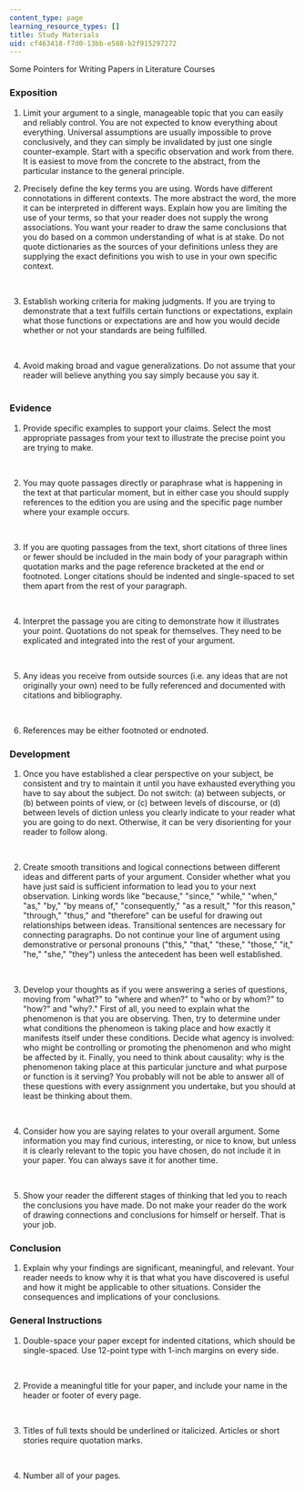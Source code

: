 ```yaml
---
content_type: page
learning_resource_types: []
title: Study Materials
uid: cf463418-f7d0-13bb-e588-b2f915297272
---
```


Some Pointers for Writing Papers in Literature Courses

### Exposition

1.  Limit your argument to a single, manageable topic that you can easily and reliably control. You are not expected to know everything about everything. Universal assumptions are usually impossible to prove conclusively, and they can simply be invalidated by just one single counter-example. Start with a specific observation and work from there. It is easiest to move from the concrete to the abstract, from the particular instance to the general principle.  
    
2.  Precisely define the key terms you are using. Words have different connotations in different contexts. The more abstract the word, the more it can be interpreted in different ways. Explain how you are limiting the use of your terms, so that your reader does not supply the wrong associations. You want your reader to draw the same conclusions that you do based on a common understanding of what is at stake. Do not quote dictionaries as the sources of your definitions unless they are supplying the exact definitions you wish to use in your own specific context.  
      
     
3.  Establish working criteria for making judgments. If you are trying to demonstrate that a text fulfills certain functions or expectations, explain what those functions or expectations are and how you would decide whether or not your standards are being fulfilled.  
      
     
4.  Avoid making broad and vague generalizations. Do not assume that your reader will believe anything you say simply because you say it.  
     

### Evidence

1.  Provide specific examples to support your claims. Select the most appropriate passages from your text to illustrate the precise point you are trying to make.  
      
     
2.  You may quote passages directly or paraphrase what is happening in the text at that particular moment, but in either case you should supply references to the edition you are using and the specific page number where your example occurs.  
      
     
3.  If you are quoting passages from the text, short citations of three lines or fewer should be included in the main body of your paragraph within quotation marks and the page reference bracketed at the end or footnoted. Longer citations should be indented and single-spaced to set them apart from the rest of your paragraph.  
      
     
4.  Interpret the passage you are citing to demonstrate how it illustrates your point. Quotations do not speak for themselves. They need to be explicated and integrated into the rest of your argument.  
      
     
5.  Any ideas you receive from outside sources (i.e. any ideas that are not originally your own) need to be fully referenced and documented with citations and bibliography.  
      
     
6.  References may be either footnoted or endnoted.

### Development

1.  Once you have established a clear perspective on your subject, be consistent and try to maintain it until you have exhausted everything you have to say about the subject. Do not switch: (a) between subjects, or (b) between points of view, or (c) between levels of discourse, or (d) between levels of diction unless you clearly indicate to your reader what you are going to do next. Otherwise, it can be very disorienting for your reader to follow along.  
      
     
2.  Create smooth transitions and logical connections between different ideas and different parts of your argument. Consider whether what you have just said is sufficient information to lead you to your next observation. Linking words like "because," "since," "while," "when," "as," "by," "by means of," "consequently," "as a result," "for this reason," "through," "thus," and "therefore" can be useful for drawing out relationships between ideas. Transitional sentences are necessary for connecting paragraphs. Do not continue your line of argument using demonstrative or personal pronouns ("this," "that," "these," "those," "it," "he," "she," "they") unless the antecedent has been well established.  
      
     
3.  Develop your thoughts as if you were answering a series of questions, moving from "what?" to "where and when?" to "who or by whom?" to "how?" and "why?." First of all, you need to explain what the phenomenon is that you are observing. Then, try to determine under what conditions the phenomeon is taking place and how exactly it manifests itself under these conditions. Decide what agency is involved: who might be controlling or promoting the phenomenon and who might be affected by it. Finally, you need to think about causality: why is the phenomenon taking place at this particular juncture and what purpose or function is it serving? You probably will not be able to answer all of these questions with every assignment you undertake, but you should at least be thinking about them.  
      
     
4.  Consider how you are saying relates to your overall argument. Some information you may find curious, interesting, or nice to know, but unless it is clearly relevant to the topic you have chosen, do not include it in your paper. You can always save it for another time.  
      
     
5.  Show your reader the different stages of thinking that led you to reach the conclusions you have made. Do not make your reader do the work of drawing connections and conclusions for himself or herself. That is your job.

### Conclusion

1.  Explain why your findings are significant, meaningful, and relevant. Your reader needs to know why it is that what you have discovered is useful and how it might be applicable to other situations. Consider the consequences and implications of your conclusions.

### General Instructions

1.  Double-space your paper except for indented citations, which should be single-spaced. Use 12-point type with 1-inch margins on every side.  
      
     
2.  Provide a meaningful title for your paper, and include your name in the header or footer of every page.  
      
     
3.  Titles of full texts should be underlined or italicized. Articles or short stories require quotation marks.  
      
     
4.  Number all of your pages.